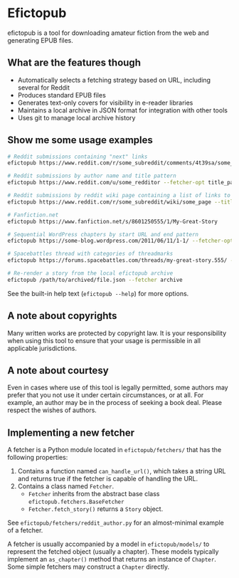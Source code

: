 # Efictopub

efictopub is a tool for downloading amateur fiction from the web and generating EPUB
files.

## What are the features though

* Automatically selects a fetching strategy based on URL, including several for Reddit
* Produces standard EPUB files
* Generates text-only covers for visibility in e-reader libraries
* Maintains a local archive in JSON format for integration with other tools
* Uses git to manage local archive history

## Show me some usage examples

```sh
# Reddit submissions containing "next" links
efictopub https://www.reddit.com/r/some_subreddit/comments/4t39sa/some_submission_title/ --title="My Great Story"

# Reddit submissions by author name and title pattern
efictopub https://www.reddit.com/u/some_redditor --fetcher-opt title_pattern="My Great Story" --title="My Great Story"

# Reddit submissions by reddit wiki page containing a list of links to chapters
efictopub https://www.reddit.com/r/some_subreddit/wiki/some_page --title="My Great Story"

# Fanfiction.net
efictopub https://www.fanfiction.net/s/8601250555/1/My-Great-Story

# Sequential WordPress chapters by start URL and end pattern
efictopub https://some-blog.wordpress.com/2011/06/11/1-1/ --fetcher-opt last_chapter_pattern="2013/11/19/interlude-end" --title="My Great Story"

# Spacebattles thread with categories of threadmarks
efictopub https://forums.spacebattles.com/threads/my-great-story.555/ --title="My Great Story" --fetcher-opt "categories=threadmarks,omake,sidestory" --fetcher-opt "order=chrono"

# Re-render a story from the local efictopub archive
efictopub /path/to/archived/file.json --fetcher archive
```

See the built-in help text (`efictopub --help`) for more options.

## A note about copyrights

Many written works are protected by copyright law. It is your responsibility when
using this tool to ensure that your usage is permissible in all applicable jurisdictions.

## A note about courtesy

Even in cases where use of this tool is legally permitted, some authors may prefer
that you not use it under certain circumstances, or at all. For example, an author
may be in the process of seeking a book deal. Please respect the wishes of authors.

## Implementing a new fetcher

A fetcher is a Python module located in `efictopub/fetchers/` that has the following
properties:

1. Contains a function named `can_handle_url()`, which takes a string URL and returns
   true if the fetcher is capable of handling the URL.
1. Contains a class named `Fetcher`.
      - `Fetcher` inherits from the abstract base class `efictopub.fetchers.BaseFetcher`
      - `Fetcher.fetch_story()` returns a `Story` object.

See `efictopub/fetchers/reddit_author.py` for an almost-minimal example of a fetcher.

A fetcher is usually accompanied by a model in `efictopub/models/` to represent the
fetched object (usually a chapter). These models typically implement an `as_chapter()`
method that returns an instance of `Chapter`. Some simple fetchers may construct
a `Chapter` directly.
